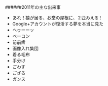######2011年の主な出来事

* あれ！猿が居る、お堂の屋根に、２匹みえる！
* Google+アカウントが復活する夢を本当に見た
* ヘゥーーッ
* ベーコン
* 前前歯
* 画像入れ集団
* 着る毛布
* 手分け
* ごわす
* ござる
* ガンス

